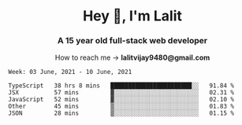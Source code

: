 <h1 align="center">Hey 👋, I'm Lalit</h1>
<h3 align="center">A 15 year old full-stack web developer</h3>

<p align="center">How to reach me → <strong>lalitvijay9480@gmail.com</strong></p>

<!--START_SECTION:waka-->
```text
Week: 03 June, 2021 - 10 June, 2021

TypeScript   38 hrs 8 mins   ███████████████████████░░   91.84 % 
JSX          57 mins         ▓░░░░░░░░░░░░░░░░░░░░░░░░   02.31 % 
JavaScript   52 mins         ▓░░░░░░░░░░░░░░░░░░░░░░░░   02.10 % 
Other        45 mins         ▒░░░░░░░░░░░░░░░░░░░░░░░░   01.83 % 
JSON         28 mins         ▒░░░░░░░░░░░░░░░░░░░░░░░░   01.15 % 
```
<!--END_SECTION:waka-->
